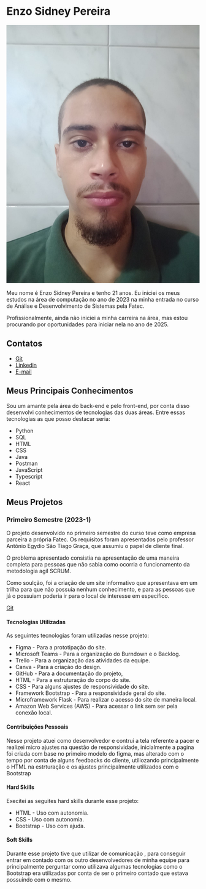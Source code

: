 # Enzo Sidney Pereira
![Enzo Sidney Pereira](/image/Enzo.png?raw=true)
    
Meu nome é Enzo Sidney Pereira e tenho 21 anos. Eu iniciei os meus estudos na área de computação no ano de 2023 na minha entrada no curso de Análise e Desenvolvimento de Sistemas pela Fatec.

Profissionalmente, ainda não iniciei a minha carreira na área, mas estou procurando por oportunidades para iniciar nela no ano de 2025.


## Contatos

* [Git](https://github.com/Enzopereira01)
* [Linkedin](https://www.linkedin.com/notifications/?filter=all)
* [E-mail](mailto:enzzopereira.p@gmail.com)

## Meus Principais Conhecimentos


Sou um amante pela área do back-end e pelo front-end, por conta disso desenvolvi conhecimentos de tecnologias das duas áreas. Entre essas tecnologias as que posso destacar seria:
* Python
* SQL
* HTML
* CSS
* Java
* Postman
* JavaScript
* Typescript
* React

## Meus Projetos

### Primeiro Semestre (2023-1)

O projeto desenvolvido no primeiro semestre do curso teve como empresa parceira a própria Fatec. Os requisitos foram apresentados pelo professor Antônio Egydio São Tiago Graça, que assumiu o papel de cliente final.

O problema apresentado consistia na apresentação de uma maneira completa para pessoas que não sabia como ocorria o funcionamento da metodologia agil SCRUM.

Como soulção, foi a criação de um site informativo que apresentava em um trilha para que não possuia nenhum conhecimento, e para as pessoas que já o possuiam poderia ir para o local de interesse em especifico.

[Git](https://github.com/ColossusAPI/ScrumAcademy)

#### Tecnologias Utilizadas
As seguintes tecnologias foram utilizadas nesse projeto:
* Figma - Para a prototipação do site.
* Microsoft Teams - Para a organização do Burndown e o Backlog.
* Trello - Para a organização das atividades da equipe.
* Canva - Para a criação do design.
* GitHub - Para a documentação do projeto,
* HTML - Para a estruturação do corpo do site.
* CSS - Para alguns ajustes de responsividade do site.
* Framework Bootstrap - Para a responsividade geral do site.
* Microframework Flask - Para realizar o acesso do site de maneira local.
* Amazon Web Services (AWS) - Para acessar o link sem ser pela conexão local.

#### Contribuições Pessoais 
Nesse projeto atuei como desenvolvedor e contrui a tela referente a pacer e realizei micro ajustes na questão de responsividade, inicialmente a pagina foi criada com base no primeiro modelo do figma, mas alterado com o tempo por conta de alguns feedbacks do cliente, utiliozando principalmente o HTML na estrturação e os ajustes principalmente utilizados com o Bootstrap

#### Hard Skills 
Execitei as seguites hard skills durante esse projeto:
* HTML - Uso com autonomia.
* CSS - Uso com autonomia.
* Bootstrap - Uso com ajuda.

#### Soft Skills 
Durante esse projeto tive que utilizar de comunicação , para conseguir entrar em contado com os outro desenvolvedores de minha equipe para principalmente perguntar como utilizava algumas tecnologias como o Bootstrap era utilizadas por conta de ser o primeiro contado que estava possuindo com o mesmo.